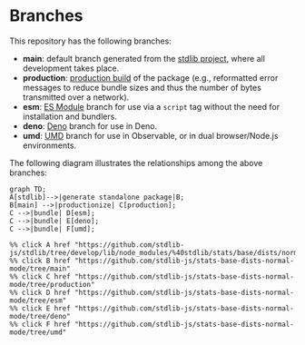<!--

@license Apache-2.0

Copyright (c) 2022 The Stdlib Authors.

Licensed under the Apache License, Version 2.0 (the "License");
you may not use this file except in compliance with the License.
You may obtain a copy of the License at

    http://www.apache.org/licenses/LICENSE-2.0

Unless required by applicable law or agreed to in writing, software
distributed under the License is distributed on an "AS IS" BASIS,
WITHOUT WARRANTIES OR CONDITIONS OF ANY KIND, either express or implied.
See the License for the specific language governing permissions and
limitations under the License.

-->

# Branches

This repository has the following branches:

-   **main**: default branch generated from the [stdlib project][stdlib-url], where all development takes place.
-   **production**: [production build][production-url] of the package (e.g., reformatted error messages to reduce bundle sizes and thus the number of bytes transmitted over a network).
-   **esm**: [ES Module][esm-url] branch for use via a `script` tag without the need for installation and bundlers.
-   **deno**: [Deno][deno-url] branch for use in Deno.
-   **umd**: [UMD][umd-url] branch for use in Observable, or in dual browser/Node.js environments.

The following diagram illustrates the relationships among the above branches:

```mermaid
graph TD;
A[stdlib]-->|generate standalone package|B;
B[main] -->|productionize| C[production];
C -->|bundle| D[esm];
C -->|bundle| E[deno];
C -->|bundle| F[umd];

%% click A href "https://github.com/stdlib-js/stdlib/tree/develop/lib/node_modules/%40stdlib/stats/base/dists/normal/mode"
%% click B href "https://github.com/stdlib-js/stats-base-dists-normal-mode/tree/main"
%% click C href "https://github.com/stdlib-js/stats-base-dists-normal-mode/tree/production"
%% click D href "https://github.com/stdlib-js/stats-base-dists-normal-mode/tree/esm"
%% click E href "https://github.com/stdlib-js/stats-base-dists-normal-mode/tree/deno"
%% click F href "https://github.com/stdlib-js/stats-base-dists-normal-mode/tree/umd"
```

[stdlib-url]: https://github.com/stdlib-js/stdlib/tree/develop/lib/node_modules/%40stdlib/stats/base/dists/normal/mode
[production-url]: https://github.com/stdlib-js/stats-base-dists-normal-mode/tree/production
[deno-url]: https://github.com/stdlib-js/stats-base-dists-normal-mode/tree/deno
[umd-url]: https://github.com/stdlib-js/stats-base-dists-normal-mode/tree/umd
[esm-url]: https://github.com/stdlib-js/stats-base-dists-normal-mode/tree/esm